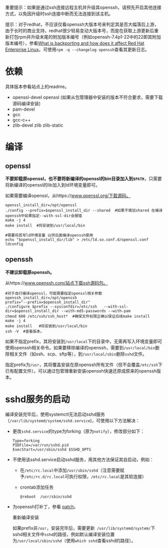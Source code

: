 

重要提示：如果是通过ssh连接远程主机并升级其openssh，请预先开启其他连接方式，以免因升级时ssh连接中断而无法连接到该主机。

提示：对于redhat，不应该仅看openssh大版本号来判定其是否大幅落后上游，由于长时的商业支持，redhat很少轻易变动大版本号，而是在获取上游更新后重新打包rpm并升级末尾的附加版本编号（例如openssh-7.4p1-22中的22即其附加版本编号），参看[What is backporting and how does it affect Red Hat Enterprise Linux](https://access.redhat.com/solutions/57665)。可使用`rpm -q --changelog openssh`查看其更新日志。

# 依赖

具体版本参看站点上的readme。

- openssl-devel  openssl  (如果从包管理器中安装的版本不符合要求，需要下载源码编译安装)
- pam-devel
- gcc
- gcc-c++
- zlib-devel zlib zlib-static

# 编译

## openssl

**不要卸载原openssl，也不要将新编译的openssl的bin目录加入到`$PATH`**，只需要将新编译的openssl的lib加入到ld环境变量即可。

如果需要编译openssl，从https://www.openssl.org/下载源码。

```shell
openssl_install_dir=/opt/openssl
./config --prefix=$openssl_install_dir --shared  #如果不填加shared 在编译openssh中如果指定--with-ssl-dir会报错
make -j 4
make install  #将安装到/usr/local/bin

#需要将其写ld环境变量 以供后面编译openssh使用
echo "$openssl_install_dir/lib" > /etc/ld.so.conf.d/openssl.conf
ldconfig
```

## openssh

**不建议卸载原openssh。**

从https://www.openssh.com/站点下载ssh源码包。

```shell
#对于自行编译openssl，可能需要指定openssl相关参数
openssh_install_dir=/opt/openssh
prefix="--prefix=$openssh_install_dir"
./configure $prefix --sysconfdir=/etc/ssh   --with-ssl-dir=$openssl_install_dir --with-md5-passwords --with-pam
chmod 600 /etc/ssh/ssh_host*  #确保文件权限正确以保证后续make install
make -j 4
make install   #将安装到/usr/local/bin
ssh -V  #查看版本。
```

如果不指定prefix，其将安装到`/usr/local`下的目录中，无需再写入环境变量即可使用openssh相关命令。如果要移除编译的openssh，需要到`/usr/local/bin`删除相关文件（如ssh、scp、sftp等），到`/usr/local/sbin`删除`sshd`文件。

指定prefix为`/usr`，其将覆盖安装在原openssh所有文件（但不会覆盖`/etc/ssh`下已有配置文件）。可以通过包管理重新安装openssh快速还原成原来的openssh版本。

# sshd服务的启动

编译安装完毕后，使用systemctl无法启动sshd服务（`/var/lib/systemd/system/sshd.service`)，可使用以下方法解决：

- 更改`sshd.service`的type为forking（原为`notify`），修改部分如下：

  ```shell
  Type=forking
  PIDFile=/var/run/sshd.pid
  ExecStart=/usr/sbin/sshd $SSHD_OPTS
  ```

- 不使用该sshd.service启动sshd服务，用其他方法保证其自启动，例如：

  - 在`/etc/rc.local`中添加`/usr/sbin/sshd`（注意需要赋予`/etc/rc.d/rc.local`可执行权限，`/etc/rc.local`是其软连接）

  - crontab添加任务

    ```shell
    @reboot  /usr/sbin/sshd
    ```

- 为openssh打补丁，参看 [patch](https://salsa.debian.org/ssh-team/openssh/commit/fe97848e044743f0bac019a491ddf0138f84e14a)。

  重新编译安装

  

  如果prefix非`/usr`，安装完毕后，需要更新` /usr/lib/systemd/system/`下sshd相关文件中`sshd`的路径，例如默认编译安装位置为`/usr/local/sbin/sshd`（使用`which sshd`查看sshd的路径）。

